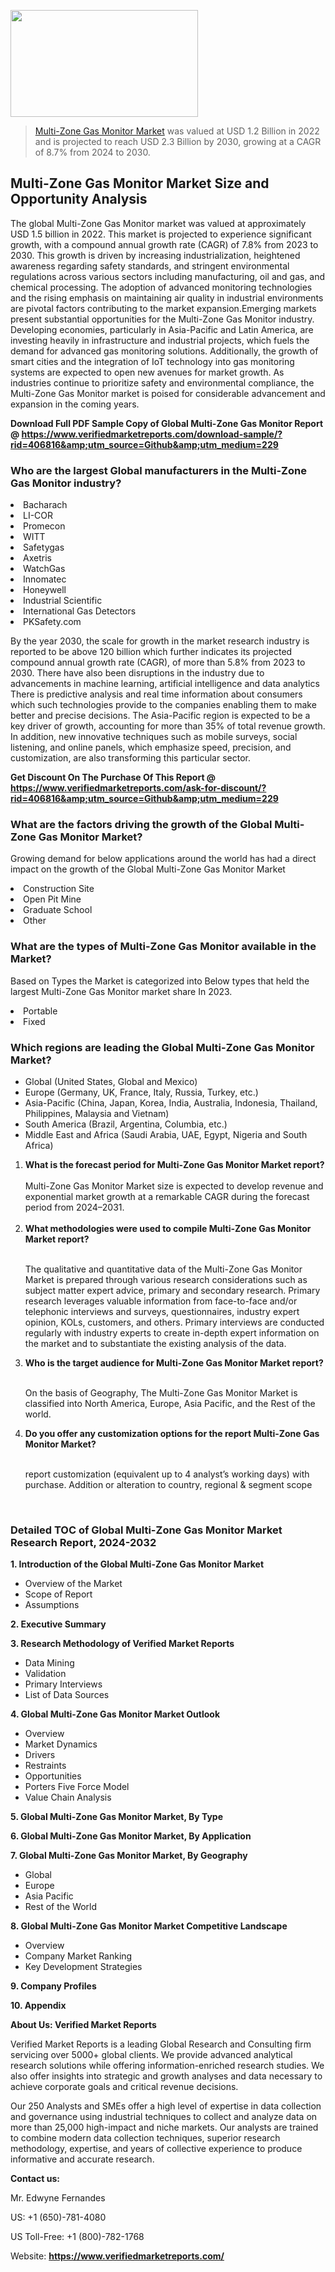 <img src="https://ffe5etoiles.com/wp-content/uploads/2024/12/MST1-300x171.png" alt="" width="300" height="171" class="alignnone size-medium wp-image-20088" /><blockquote><p><p><a href="https://www.verifiedmarketreports.com/download-sample/?rid=406816&utm_source=Github&utm_medium=229" target="_blank">Multi-Zone Gas Monitor Market</a> was valued at USD 1.2 Billion in 2022 and is projected to reach USD 2.3 Billion by 2030, growing at a CAGR of 8.7% from 2024 to 2030.</p></blockquote><p><h2>Multi-Zone Gas Monitor Market Size and Opportunity Analysis</h2>The global Multi-Zone Gas Monitor market was valued at approximately USD 1.5 billion in 2022. This market is projected to experience significant growth, with a compound annual growth rate (CAGR) of 7.8% from 2023 to 2030. This growth is driven by increasing industrialization, heightened awareness regarding safety standards, and stringent environmental regulations across various sectors including manufacturing, oil and gas, and chemical processing. The adoption of advanced monitoring technologies and the rising emphasis on maintaining air quality in industrial environments are pivotal factors contributing to the market expansion.Emerging markets present substantial opportunities for the Multi-Zone Gas Monitor industry. Developing economies, particularly in Asia-Pacific and Latin America, are investing heavily in infrastructure and industrial projects, which fuels the demand for advanced gas monitoring solutions. Additionally, the growth of smart cities and the integration of IoT technology into gas monitoring systems are expected to open new avenues for market growth. As industries continue to prioritize safety and environmental compliance, the Multi-Zone Gas Monitor market is poised for considerable advancement and expansion in the coming years.</p><p class=""><strong>Download Full PDF Sample Copy of Global Multi-Zone Gas Monitor Report @ <a href="https://www.verifiedmarketreports.com/download-sample/?rid=406816&amp;utm_source=Github&amp;utm_medium=229" target="_blank">https://www.verifiedmarketreports.com/download-sample/?rid=406816&amp;utm_source=Github&amp;utm_medium=229</a></strong></p><h3 id="" class="">Who are the largest Global manufacturers in the Multi-Zone Gas Monitor industry?</h3><p><li>Bacharach</li><li> LI-COR</li><li> Promecon</li><li> WITT</li><li> Safetygas</li><li> Axetris</li><li> WatchGas</li><li> Innomatec</li><li> Honeywell</li><li> Industrial Scientific</li><li> International Gas Detectors</li><li> PKSafety.com</li></p><div class=""><div class="" dir="" data-message-author-role="" data-message-id="" data-message-model-slug=""><div class=""><div class=""><div class=""><div class="" dir="" data-message-author-role="" data-message-id="" data-message-model-slug=""><div class=""><div class=""><p>By the year 2030, the scale for growth in the market research industry is reported to be above 120 billion which further indicates its projected compound annual growth rate (CAGR), of more than 5.8% from 2023 to 2030. There have also been disruptions in the industry due to advancements in machine learning, artificial intelligence and data analytics There is predictive analysis and real time information about consumers which such technologies provide to the companies enabling them to make better and precise decisions. The Asia-Pacific region is expected to be a key driver of growth, accounting for more than 35% of total revenue growth. In addition, new innovative techniques such as mobile surveys, social listening, and online panels, which emphasize speed, precision, and customization, are also transforming this particular sector.</p><p><strong>Get Discount On The Purchase Of This Report @&nbsp; <a href="https://www.verifiedmarketreports.com/ask-for-discount/?rid=406816&amp;utm_source=Github&amp;utm_medium=229" target="_blank">https://www.verifiedmarketreports.com/ask-for-discount/?rid=406816&amp;utm_source=Github&amp;utm_medium=229</a></strong></p></div></div></div></div></div></div></div></div><h3 id="" class="">What are the factors driving the growth of the Global Multi-Zone Gas Monitor Market?</h3><p id="" class="">Growing demand for below applications around the world has had a direct impact on the growth of the Global Multi-Zone Gas Monitor Market</p><p id="" class=""><li>Construction Site</li><li> Open Pit Mine</li><li> Graduate School</li><li> Other</li></p><h3 id="" class="">What are the types of Multi-Zone Gas Monitor available in the Market?</h3><p id="" class="">Based on Types the Market is categorized into Below types that held the largest Multi-Zone Gas Monitor market share In 2023.</p><p id="" class=""><li>Portable</li><li> Fixed</li></p><h3 id="" class="">Which regions are leading the Global Multi-Zone Gas Monitor Market?</h3><ul><li>Global (United States, Global and Mexico)</li><li>Europe (Germany, UK, France, Italy, Russia, Turkey, etc.)</li><li>Asia-Pacific (China, Japan, Korea, India, Australia, Indonesia, Thailand, Philippines, Malaysia and Vietnam)</li><li>South America (Brazil, Argentina, Columbia, etc.)</li><li>Middle East and Africa (Saudi Arabia, UAE, Egypt, Nigeria and South Africa)</li></ul><p><ol><li><strong>What is the forecast period for Multi-Zone Gas Monitor Market report?<br /></strong><br /><span data-sheets-root="1" data-sheets-value="{&quot;1&quot;:2,&quot;2&quot;:&quot;XXXX size is expected to develop revenue and exponential market growth at a remarkable CAGR during the forecast period from 2024&ndash;2030.&quot;}" data-sheets-userformat="{&quot;2&quot;:12674,&quot;4&quot;:{&quot;1&quot;:2,&quot;2&quot;:16776960},&quot;10&quot;:2,&quot;11&quot;:0,&quot;15&quot;:&quot;Arial&quot;,&quot;16&quot;:12}">Multi-Zone Gas Monitor Market size is expected to develop revenue and exponential market growth at a remarkable CAGR during the forecast period from 2024&ndash;2031.</span><br /><br /></li><li><strong>What methodologies were used to compile Multi-Zone Gas Monitor Market report?<br /><br /></strong><p>The qualitative and quantitative data of the&nbsp;Multi-Zone Gas Monitor Market is prepared through various research considerations such as subject matter expert advice, primary and secondary research. Primary research leverages valuable information from face-to-face and/or telephonic interviews and surveys, questionnaires, industry expert opinion, KOLs, customers, and others. Primary interviews are conducted regularly with industry experts to create in-depth expert information on the market and to substantiate the existing analysis of the data.&nbsp;</p></li><li><strong>Who is the target audience for Multi-Zone Gas Monitor Market report?<br /><br /></strong><p>On the basis of Geography, The&nbsp;Multi-Zone Gas Monitor Market is classified into North America, Europe, Asia Pacific, and the Rest of the world.</p></li><li><strong>Do you offer any customization options for the report Multi-Zone Gas Monitor Market?<br /><br /></strong><p>report customization (equivalent up to 4 analyst&rsquo;s working days) with purchase. Addition or alteration to country, regional &amp; segment scope</p><p>&nbsp;</p></li></ol></p><h3 id="" class="">Detailed TOC of Global Multi-Zone Gas Monitor Market Research Report, 2024-2032</h3><p id="" class=""><strong>1. Introduction of the Global Multi-Zone Gas Monitor Market</strong></p><ul><li>Overview of the Market</li><li>Scope of Report</li><li>Assumptions</li></ul><p id="" class=""><strong>2. Executive Summary</strong></p><p id="" class=""><strong>3. Research Methodology of&nbsp;Verified Market Reports</strong></p><ul><li>Data Mining</li><li>Validation</li><li>Primary Interviews</li><li>List of Data Sources</li></ul><p id="" class=""><strong>4. Global Multi-Zone Gas Monitor Market Outlook</strong></p><ul><li>Overview</li><li>Market Dynamics</li><li>Drivers</li><li>Restraints</li><li>Opportunities</li><li>Porters Five Force Model</li><li>Value Chain Analysis</li></ul><p id="" class=""><strong>5. Global Multi-Zone Gas Monitor Market, By&nbsp;Type</strong></p><p id="" class=""><strong>6. Global Multi-Zone Gas Monitor Market, By Application</strong></p><p id="" class=""><strong>7. Global Multi-Zone Gas Monitor Market, By Geography</strong></p><ul><li>Global</li><li>Europe</li><li>Asia Pacific</li><li>Rest of the World</li></ul><p id="" class=""><strong>8. Global Multi-Zone Gas Monitor Market Competitive Landscape</strong></p><ul><li>Overview</li><li>Company Market Ranking</li><li>Key Development Strategies</li></ul><p id="" class=""><strong>9. Company Profiles</strong></p><p id="" class=""><strong>10. Appendix</strong></p><p id="" class=""><strong>About Us: Verified Market Reports</strong></p><p id="" class="">Verified Market Reports is a leading Global Research and Consulting firm servicing over 5000+ global clients. We provide advanced analytical research solutions while offering information-enriched research studies. We also offer insights into strategic and growth analyses and data necessary to achieve corporate goals and critical revenue decisions.</p><p id="" class="">Our 250 Analysts and SMEs offer a high level of expertise in data collection and governance using industrial techniques to collect and analyze data on more than 25,000 high-impact and niche markets. Our analysts are trained to combine modern data collection techniques, superior research methodology, expertise, and years of collective experience to produce informative and accurate research.</p><p id="" class=""><strong>Contact us:</strong></p><p id="" class="">Mr. Edwyne Fernandes</p><p id="" class="">US: +1 (650)-781-4080</p><p id="" class="">US Toll-Free: +1 (800)-782-1768</p><p id="" class="">Website: <a target="" data-test-app-aware-link=""><strong>https://www.verifiedmarketreports.com/</strong></a></p>
